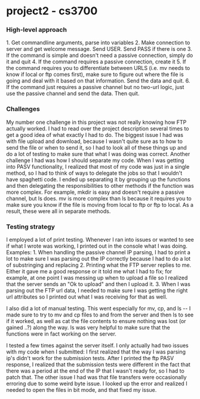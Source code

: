 # project2 - cs3700

<h3> High-level approach </h3>
<p>
  1. Get commandline arguments, parse into variables
  2. Make connection to server and get welcome message. Send USER. Send PASS if there is one
  3. If the command is simple and doesn't need a passive connection, simply do it and quit
  4. If the command requires a passive connection, create it
  5. If the command requires you to differentiate between URLS (i.e. mv needs to know if local or ftp
      comes first), make sure to figure out where the file is going and deal with it based on that
      information. Send the data and quit.
  6. If the command just requires a passive channel but no two-url logic, just use the passive channel
      and send the data. Then quit.
</p>
<h3> Challenges </h3>
<p>
  My number one challenge in this project was not really knowing how FTP actually worked. I had to
  read over the project description several times to get a good idea of what exactly I had to do.
  The biggest issue I had was with file upload and download, because I wasn't quite sure as to
  how to send the file or when to send it, so I had to look all of these things up and do a lot of
  testing to make sure that what I was doing was correct.
  Another challenge I had was how I should separate my code. When I was getting into PASV functionality,
  I realized that most of my code was just in a single method, so I had to think of ways to delegate
  the jobs so that I wouldn't have spaghetti code. I ended up separating it by grouping up the functions
  and then delegating the responsibilities to other methods if the function was more complex. For example,
  mkdir is easy and doesn't require a passive channel, but ls does. mv is more complex than ls because
  it requires you to make sure you know if the file is moving from local to ftp or ftp to local.
  As a result, these were all in separate methods.
</p>
<h3> Testing strategy </h3>
<p>
  I employed a lot of print testing. Whenever I ran into issues or wanted to see if what I wrote was working, 
    I printed out in the console what I was doing. Examples:
  1. When handling the passive channel IP parsing, I had to print a lot to make sure I was parsing
      out the IP correctly because I had to do a lot of substringing and replacing
  2. Printing what the FTP server replies to me. Either it gave me a good response or it told me what
      I had to fix; for example, at one point I was messing up when to upload a file so I realized that
      the server sends an "Ok to upload" and then I upload it.
  3. When I was parsing out the FTP url data, I needed to make sure I was getting the right 
      url attributes so I printed out what I was receiving for that as well.

  I also did a lot of manual testing. This went especially for mv, cp, and ls -- I made sure to 
    try to mv and cp files to and from the server and then ls to see if it worked, as well as cat
    the file contents to ensure nothing was lost (or gained ..?) along the way.
    ls was very helpful to make sure that the functions were in fact working on the server.


  I tested a few times against the server itself. I only actually had two issues with my code when
    I submitted: I first realized that the way I was parsing ip's didn't work for the submission
    tests. After I printed the ftp PASV response, I realized that the submission tests were different
    in the fact that there was a period at the end of the IP that I wasn't ready for, so I had to
    patch that.
  The other issue I had was that file transfers were occasionally erroring due to some weird byte issue.
    I looked up the error and realized I needed to open the files in bit mode, and that fixed my issue.
</p>
